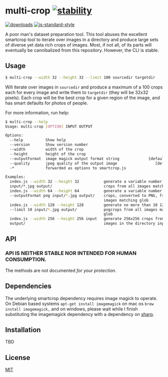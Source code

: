 # multi-crop [![stability][0]][1]
[![downloads][8]][9] [![js-standard-style][10]][11]

A poor man's dataset preparation tool. This tool abuses the excellent smartcrop tool to iterate over images in a directory and produce large sets of diverse yet data rich crops of images. Most, if not all, of its parts will eventually be cannibalized from this repository. However, the CLI is stable. 

## Usage
```bash
$ multi-crop --width 32 --height 32 --limit 100 sourcedir targetdir
```
Will iterate over images in `sourcedir` and produce a maximum of a 100 crops each for every image and write them to `targetdir` (they will be 32x32 pixels). Each crop will be the best crop for a given region of the image, and has smart defaults for photos of people. 

For more information, run help:
```bash
$ multi-crop --help
Usage: multi-crop [OPTION] INPUT OUTPUT

Options:
  --help          Show help                                            [boolean]
  --version       Show version number                                  [boolean]
  --width         width of the crop
  --height        height of the crop
  --outputFormat  image magick output format string             [default: "jpg"]
  --quality       jpeg quality of the output image                 [default: 90]
  -*              forwarded as options to smartcrop.js

Examples:
  index.js --width 32 --height 32           generate a variable number of 32x32
  input/*.jpg output/                       crops from all images matching glob
  index.js --width 64 --height 64           generate a variable number of 64x64
  --outputFormat png input/*.jpg output/    crops, converted to PNG, from all
                                            images matching glob
  index.js --width 128 --height 128         generate no more than 10 128x128
  --limit 10 input/*.jpg output/            pngcrops from all images matching
                                            glob
  index.js --width 256 --height 256 input   generate 256x256 crops from all
  output/                                   images in the directory input
```

## API

### API IS NEITHER STABLE NOR INTENDED FOR HUMAN CONSUMPTION.
The methods are not documented _for your protection_.

## Dependencies

The underlying smartcrop dependency requires image magick to operate. On Debian based systems `apt-get install imagemagick` on mac os `brew install imagemagick,` and on windows, please wait while I finish substituting the imagemagick dependency with a dependency on [sharp](https://github.com/lovell/sharp).

## Installation

TBD

## License
[MIT](https://tldrlegal.com/license/mit-license)

[0]: https://img.shields.io/badge/stability-experimental-orange.svg?style=flat-square
[1]: https://nodejs.org/api/documentation.html#documentation_stability_index
[2]: https://img.shields.io/npm/v/multi-crop.svg?style=flat-square
[3]: https://npmjs.org/package/multi-crop
[4]: https://img.shields.io/travis/jdvorak/multi-crop/master.svg?style=flat-square
[5]: https://travis-ci.org/jdvorak/multi-crop
[6]: https://img.shields.io/codecov/c/github/jdvorak/multi-crop/master.svg?style=flat-square
[7]: https://codecov.io/github/jdvorak/multi-crop
[8]: http://img.shields.io/npm/dm/multi-crop.svg?style=flat-square
[9]: https://npmjs.org/package/multi-crop
[10]: https://img.shields.io/badge/code%20style-standard-brightgreen.svg?style=flat-square
[11]: https://github.com/feross/standard
